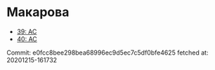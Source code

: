 # Макарова
- [39: AC](39.md)
- [40: AC](40.md)

Commit: e0fcc8bee298bea68996ec9d5ec7c5df0bfe4625
 fetched at: 20201215-161732
